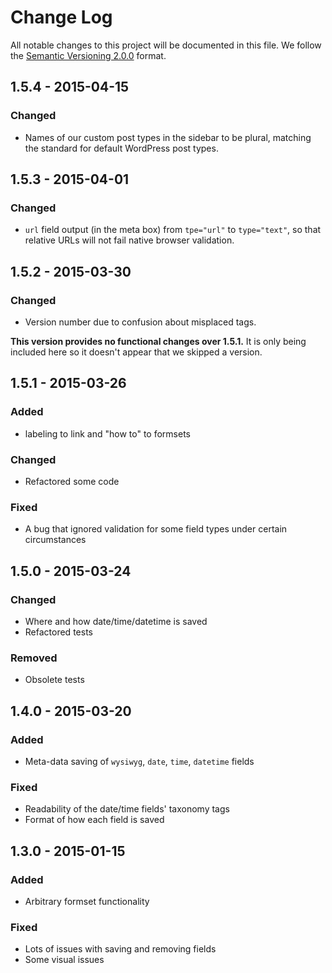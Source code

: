 # Change Log

All notable changes to this project will be documented in this file.
We follow the [Semantic Versioning 2.0.0](http://semver.org/) format.


## 1.5.4 - 2015-04-15

### Changed
- Names of our custom post types in the sidebar to be plural, matching the
  standard for default WordPress post types.


## 1.5.3 - 2015-04-01

### Changed
- `url` field output (in the meta box) from `tpe="url"` to `type="text"`,
  so that relative URLs will not fail native browser validation.


## 1.5.2 - 2015-03-30

### Changed
- Version number due to confusion about misplaced tags.

**This version provides no functional changes over 1.5.1.**
It is only being included here so it doesn't appear that we skipped a version.


## 1.5.1 - 2015-03-26

### Added
- labeling to link and "how to" to formsets

### Changed
- Refactored some code

### Fixed
- A bug that ignored validation for some field types under certain circumstances


## 1.5.0 - 2015-03-24

### Changed
- Where and how date/time/datetime is saved
- Refactored tests

### Removed
- Obsolete tests


## 1.4.0 - 2015-03-20

### Added
- Meta-data saving of `wysiwyg`, `date`, `time`, `datetime` fields

### Fixed
- Readability of the date/time fields' taxonomy tags
- Format of how each field is saved


## 1.3.0 - 2015-01-15

### Added
- Arbitrary formset functionality

### Fixed
- Lots of issues with saving and removing fields
- Some visual issues
